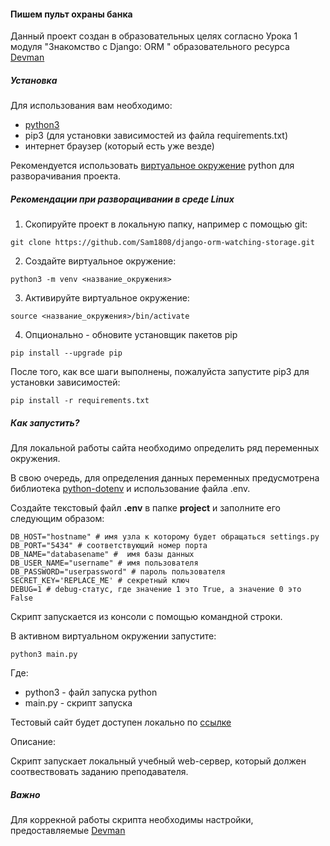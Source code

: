 #### Пишем пульт охраны банка

Данный проект создан в образовательных целях согласно Урока 1
модуля "Знакомство с Django: ORM " образовательного ресурса [Devman](www.dvmn.org)

##### Установка

Для использования вам необходимо:
- [python3](www.python.org)
- pip3 (для установки зависимостей из файла requirements.txt)
- интернет браузер (который есть уже везде)

Рекомендуется использовать [виртуальное окружение](https://pythoner.name/documentation/tutorial/venv)
python для разворачивания проекта.

##### Рекомендации при разворацивании в среде Linux

1. Скопируйте проект в локальную папку, например с помощью git:

`git clone https://github.com/Sam1808/django-orm-watching-storage.git`

2. Создайте виртуальное окружение:

`python3 -m venv <название_окружения>`

3. Активируйте виртуальное окружение:

`source <название_окружения>/bin/activate`

4. Опционально - обновите установщик пакетов pip

`pip install --upgrade pip`

После того, как все шаги выполнены, пожалуйста запустите pip3 для установки зависимостей:

`pip install -r requirements.txt`

##### Как запустить?

Для локальной работы сайта необходимо определить ряд переменных окружения.

В свою очередь, для определения данных переменных предусмотрена библиотека [python-dotenv](https://pypi.org/project/python-dotenv/)
и использование файла .env.

Создайте текстовый файл **.env** в папке **project** и заполните его следующим образом:

```
DB_HOST="hostname" # имя узла к которому будет обращаться settings.py
DB_PORT="5434" # соответствующий номер порта
DB_NAME="databasename" #  имя базы данных
DB_USER_NAME="username" # имя пользователя
DB_PASSWORD="userpassword" # пароль пользователя
SECRET_KEY='REPLACE_ME' # секретный ключ
DEBUG=1 # debug-статус, где значение 1 это True, а значение 0 это False
```

Скрипт запускается из консоли с помощью командной строки.

В активном виртуальном окружении запустите:

`python3 main.py`

Где:
- python3 - файл запуска python
- main.py - скрипт запуска

Тестовый сайт будет доступен локально по [ссылке](http://0.0.0.0:8000/)


Описание:

Скрипт запускает локальный учебный web-сервер, который должен соотвествовать заданию преподавателя.  


##### Важно
Для коррекной работы скрипта необходимы настройки, предоставляемые [Devman](www.dvmn.org)
